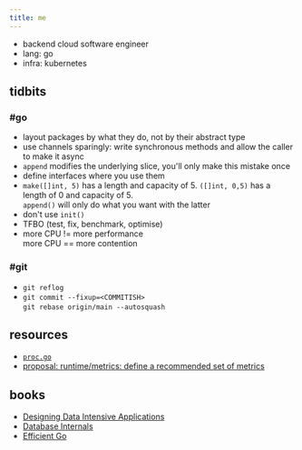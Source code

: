 ```yaml
---
title: me 
---
```

*   backend cloud software engineer
*   lang: go
*   infra: kubernetes

## tidbits

### #go

*   layout packages by what they do, not by their abstract type
*   use channels sparingly: write synchronous methods and allow the caller to make it async
*   `append` modifies the underlying slice, you'll only make this mistake once
*   define interfaces where you use them
*   `make([]int, 5)` has a length and capacity of 5. `([]int, 0,5)` has a length of 0 and capacity of 5.  
    `append()` will only do what you want with the latter
*   don't use `init()`
*   TFBO (test, fix, benchmark, optimise)
*   more CPU != more performance  
    more CPU == more contention

### #git

*   `git reflog`
*   `git commit --fixup=<COMMITISH>`  
    `git rebase origin/main --autosquash`

## resources

*   [`proc.go`](https://cs.opensource.google/go/go/+/refs/tags/go1.23.0:src/runtime/proc.go)
*   [proposal: runtime/metrics: define a recommended set of metrics](https://github.com/golang/go/issues/67120)

## books

*   [Designing Data Intensive Applications](https://www.oreilly.com/library/view/designing-data-intensive-applications/9781491903063)
*   [Database Internals](https://www.oreilly.com/library/view/database-internals/9781492040330)
*   [Efficient Go](https://www.oreilly.com/library/view/efficient-go/9781098105709)